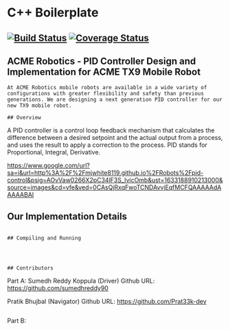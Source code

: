 # C++ Boilerplate
[![Build Status](https://app.travis-ci.com/sumedhreddy90/cpp-boilerplate.svg?branch=Group8-PairA)](https://app.travis-ci.com/sumedhreddy90/cpp-boilerplate.svg?branch=Group8-PairA)
[![Coverage Status](https://coveralls.io/repos/github/sumedhreddy90/cpp-boilerplate/badge.svg?branch=Group8-PairA)](https://coveralls.io/github/sumedhreddy90/cpp-boilerplate?branch=Group8-PairA)
---
## ACME Robotics - PID Controller Design and Implementation for ACME TX9 Mobile Robot
```
At ACME Robotics mobile robots are available in a wide variety of configurations with greater flexibility and safety than previous generations. We are designing a next generation PID controller for our new TX9 mobile robot.

## Overview
```

A PID controller is a control loop feedback mechanism that calculates the difference between a desired setpoint and the actual output from a process, and uses the result to apply a correction to the process. PID stands for Proportional, Integral, Derivative.

https://www.google.com/url?sa=i&url=http%3A%2F%2Fmjwhite8119.github.io%2FRobots%2Fpid-control&psig=AOvVaw0266X2pC34lF3S_IvicOmb&ust=1633188910213000&source=images&cd=vfe&ved=0CAsQjRxqFwoTCNDAvvjEqfMCFQAAAAAdAAAAABAI

## Our Implementation Details
```

## Compiling and Running




## Contributors
```
Part A:
Sumedh Reddy Koppula (Driver) 
Github URL: https://github.com/sumedhreddy90

Pratik Bhujbal (Navigator)
Github URL: https://github.com/Prat33k-dev
```

```
Part B:


```